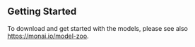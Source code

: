 ## Getting Started

To download and get started with the models, please see also https://monai.io/model-zoo.
